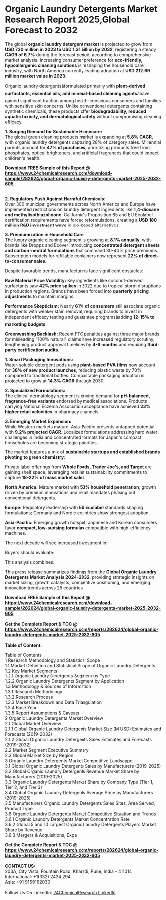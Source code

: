 <h1>Organic Laundry Detergents Market Research Report 2025,Global Forecast to 2032</h1><p>The global <strong>organic laundry detergent market</strong> is projected to grow from <strong>USD 730 million in 2023 to USD 1.31 billion by 2032</strong>, registering a steady <strong>CAGR of 6.7%</strong> during the forecast period, according to comprehensive market analysis. Increasing consumer preference for <strong>eco-friendly, hypoallergenic cleaning solutions</strong> is reshaping the household care industry, with North America currently leading adoption at <strong>USD 212.69 million market value in 2023</strong>.</p><p>Organic laundry detergentsâformulated primarily with <strong>plant-derived surfactants, essential oils, and mineral-based cleaning agents</strong>âhave gained significant traction among health-conscious consumers and families with sensitive skin concerns. Unlike conventional detergents containing synthetic chemicals, these products offer <strong>biodegradability, reduced aquatic toxicity, and dermatological safety</strong> without compromising cleaning efficacy.</p><p><strong>1. Surging Demand for Sustainable Homecare:</strong><br>
The global green cleaning products market is expanding at <strong>5.8% CAGR</strong>, with organic laundry detergents capturing 28% of category sales. Millennial parents account for <strong>47% of purchases</strong>, prioritizing products free from phosphates, optical brighteners, and artificial fragrances that could impact children's health.</p><div><b>Download FREE Sample of this Report @ 
            <a href="https://www.24chemicalresearch.com/download-sample/282624/global-organic-laundry-detergents-market-2025-2032-605">
            https://www.24chemicalresearch.com/download-sample/282624/global-organic-laundry-detergents-market-2025-2032-605</a></b></div><br><p><strong>2. Regulatory Push Against Harmful Chemicals:</strong><br>
Over 300 municipal governments across North America and Europe have implemented restrictions on laundry detergent ingredients like <strong>1,4-dioxane and methylisothiazolinone</strong>. California's Proposition 65 and EU Ecolabel certification requirements have forced reformulations, creating a <strong>USD 180 million R&amp;D investment wave</strong> in bio-based alternatives.</p><p><strong>3. Premiumization in Household Care:</strong><br>
The luxury organic cleaning segment is growing at <strong>8.1% annually</strong>, with brands like Dropps and Ecover introducing <strong>concentrated detergent sheets and carbon-neutral formulations</strong> that command 30-40% price premiums. Subscription models for refillable containers now represent <strong>22% of direct-to-consumer sales</strong>.</p><p>Despite favorable trends, manufacturers face significant obstacles:</p><p><strong>Raw Material Price Volatility:</strong> Key ingredients like coconut-derived surfactants saw <strong>42% price spikes</strong> in 2022 due to tropical storm disruptions in production regions. Brands have been forced into <strong>quarterly pricing adjustments</strong> to maintain margins.</p><p><strong>Performance Skepticism:</strong> Nearly <strong>61% of consumers</strong> still associate organic detergents with weaker stain removal, requiring brands to invest in independent efficacy testing and guarantee programsâadding <strong>12-15% to marketing budgets</strong>.</p><p><strong>Greenwashing Backlash:</strong> Recent FTC penalties against three major brands for misleading "100% natural" claims have increased regulatory scrutiny, lengthening product approval timelines by <strong>4-6 months</strong> and requiring <strong>third-party certification audits</strong>.</p><p><strong>1. Smart Packaging Innovations:</strong><br>
Water-soluble detergent pods using <strong>plant-based PVA films</strong> now account for <strong>38% of new product launches</strong>, reducing plastic waste by 70% compared to traditional bottles. Compostable packaging adoption is projected to grow at <strong>14.3% CAGR</strong> through 2030.</p><p><strong>2. Specialized Formulations:</strong><br>
The clinical dermatology segment is driving demand for <strong>pH-balanced, fragrance-free variants</strong> endorsed by medical associations. Products carrying National Eczema Association acceptance have achieved <strong>23% higher retail velocities</strong> in pharmacy channels.</p><p><strong>3. Emerging Market Expansion:</strong><br>
While Western markets mature, Asia-Pacific presents untapped potential with <strong>9.2% projected CAGR</strong>. Localized formulations addressing hard water challenges in India and concentrated formats for Japan's compact households are becoming strategic priorities.</p><p>The market features a mix of <strong>sustainable startups and established brands pivoting to green chemistry</strong>:</p><p>Private label offerings from <strong>Whole Foods, Trader Joe's, and Target</strong> are gaining shelf space, leveraging retailer sustainability commitments to capture <strong>18-22% of mass market sales</strong>.</p><p><strong>North America:</strong> Mature market with <strong>53% household penetration</strong>; growth driven by premium innovations and retail mandates phasing out conventional detergents.</p><p><strong>Europe:</strong> Regulatory leadership with <strong>EU Ecolabel</strong> standards shaping formulations; Germany and Nordic countries show strongest adoption.</p><p><strong>Asia-Pacific:</strong> Emerging growth hotspot; Japanese and Korean consumers favor <strong>compact, low-sudsing formulas</strong> compatible with high-efficiency machines.</p><p>The next decade will see increased investment in:</p><p>Buyers should evaluate:</p><p>This analysis combines:</p><p>This press release summarizes findings from the <strong>Global Organic Laundry Detergents Market Analysis 2024-2032</strong>, providing strategic insights on market sizing, growth catalysts, competitive positioning, and emerging innovation trends across 25 countries.</p><div><b>Download FREE Sample of this Report @ 
            <a href="https://www.24chemicalresearch.com/download-sample/282624/global-organic-laundry-detergents-market-2025-2032-605">
            https://www.24chemicalresearch.com/download-sample/282624/global-organic-laundry-detergents-market-2025-2032-605</a></b></div><br><div><b>Get the Complete Report & TOC @ 
            <a href="https://www.24chemicalresearch.com/reports/282624/global-organic-laundry-detergents-market-2025-2032-605">
            https://www.24chemicalresearch.com/reports/282624/global-organic-laundry-detergents-market-2025-2032-605</a></b></div><br>
            <b>Table of Content:</b><p>Table of Contents<br />
1 Research Methodology and Statistical Scope<br />
1.1 Market Definition and Statistical Scope of Organic Laundry Detergents<br />
1.2 Key Market Segments<br />
1.2.1 Organic Laundry Detergents Segment by Type<br />
1.2.2 Organic Laundry Detergents Segment by Application<br />
1.3 Methodology & Sources of Information<br />
1.3.1 Research Methodology<br />
1.3.2 Research Process<br />
1.3.3 Market Breakdown and Data Triangulation<br />
1.3.4 Base Year<br />
1.3.5 Report Assumptions & Caveats<br />
2 Organic Laundry Detergents Market Overview<br />
2.1 Global Market Overview<br />
2.1.1 Global Organic Laundry Detergents Market Size (M USD) Estimates and Forecasts (2019-2032)<br />
2.1.2 Global Organic Laundry Detergents Sales Estimates and Forecasts (2019-2032)<br />
2.2 Market Segment Executive Summary<br />
2.3 Global Market Size by Region<br />
3 Organic Laundry Detergents Market Competitive Landscape<br />
3.1 Global Organic Laundry Detergents Sales by Manufacturers (2019-2025)<br />
3.2 Global Organic Laundry Detergents Revenue Market Share by Manufacturers (2019-2025)<br />
3.3 Organic Laundry Detergents Market Share by Company Type (Tier 1, Tier 2, and Tier 3)<br />
3.4 Global Organic Laundry Detergents Average Price by Manufacturers (2019-2025)<br />
3.5 Manufacturers Organic Laundry Detergents Sales Sites, Area Served, Product Type<br />
3.6 Organic Laundry Detergents Market Competitive Situation and Trends<br />
3.6.1 Organic Laundry Detergents Market Concentration Rate<br />
3.6.2 Global 5 and 10 Largest Organic Laundry Detergents Players Market Share by Revenue<br />
3.6.3 Mergers & Acquisitions, Expa</p><div><b>Get the Complete Report & TOC @ 
            <a href="https://www.24chemicalresearch.com/reports/282624/global-organic-laundry-detergents-market-2025-2032-605">
            https://www.24chemicalresearch.com/reports/282624/global-organic-laundry-detergents-market-2025-2032-605</a></b></div><br><b>CONTACT US:</b><br>
            203A, City Vista, Fountain Road, Kharadi, Pune, India - 411014<br>
            International: +1(332) 2424 294<br>
            Asia: +91 9169162030 <br><br>
            Follow Us On LinkedIn: <a href="https://www.linkedin.com/company/24chemicalresearch/">24ChemicalResearch LinkedIn</a>